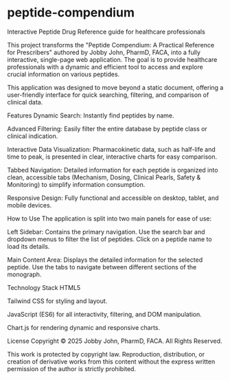 # peptide-compendium
Interactive Peptide Drug Reference guide for healthcare professionals

This project transforms the "Peptide Compendium: A Practical Reference for Prescribers" authored by Jobby John, PharmD, FACA, into a fully interactive, single-page web application. The goal is to provide healthcare professionals with a dynamic and efficient tool to access and explore crucial information on various peptides.

This application was designed to move beyond a static document, offering a user-friendly interface for quick searching, filtering, and comparison of clinical data.

Features
Dynamic Search: Instantly find peptides by name.

Advanced Filtering: Easily filter the entire database by peptide class or clinical indication.

Interactive Data Visualization: Pharmacokinetic data, such as half-life and time to peak, is presented in clear, interactive charts for easy comparison.

Tabbed Navigation: Detailed information for each peptide is organized into clean, accessible tabs (Mechanism, Dosing, Clinical Pearls, Safety & Monitoring) to simplify information consumption.

Responsive Design: Fully functional and accessible on desktop, tablet, and mobile devices.

How to Use
The application is split into two main panels for ease of use:

Left Sidebar: Contains the primary navigation. Use the search bar and dropdown menus to filter the list of peptides. Click on a peptide name to load its details.

Main Content Area: Displays the detailed information for the selected peptide. Use the tabs to navigate between different sections of the monograph.

Technology Stack
HTML5

Tailwind CSS for styling and layout.

JavaScript (ES6) for all interactivity, filtering, and DOM manipulation.

Chart.js for rendering dynamic and responsive charts.

License
Copyright © 2025 Jobby John, PharmD, FACA. All Rights Reserved.

This work is protected by copyright law. Reproduction, distribution, or creation of derivative works from this content without the express written permission of the author is strictly prohibited.
